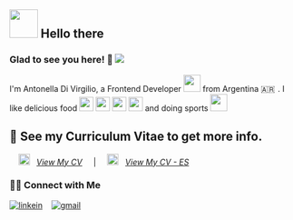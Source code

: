 <h2><img src="https://media.giphy.com/media/mGcNjsfWAjY5AEZNw6/giphy.gif" width="50"> Hello there </h2>

### Glad to see you here! 🤩 ![](https://visitor-badge.glitch.me/badge?page_id=antonelladivirgilio.antonelladivirgilio)

I'm Antonella Di Virgilio, a Frontend Developer <img src="https://media.giphy.com/media/WUlplcMpOCEmTGBtBW/giphy.gif" width="30"> from Argentina 🇦🇷  
. I like delicious food 
<img src="https://img.icons8.com/fluency/1x/mango.png" width="25">
<img src="https://img.icons8.com/external-icongeek26-flat-icongeek26/1x/external-spaghetti-fine-dining-icongeek26-flat-icongeek26.png" width="25">
<img src="https://img.icons8.com/external-flat-andi-nur-abdillah/1x/external-brocoli-vegetable-and-fruit-flat-flat-andi-nur-abdillah.png" width="25">
<img src="https://img.icons8.com/fluency/1x/ice-cream-cone.png" width="25"> and doing sports <img src="https://img.icons8.com/color/1x/deadlift.png" width="30">

## 👀 See my Curriculum Vitae to get more info.
&nbsp; &nbsp; 
<img src="https://img.icons8.com/color/1x/usa.png" width="20"> &nbsp; *[View My CV](https://drive.google.com/file/d/1HNO5AGox2_Wu-h7kWU9m4mc2eLKzyisT/view?usp=sharing)*
&nbsp; &nbsp; | &nbsp; &nbsp; 
<img src="https://img.icons8.com/color/1x/spain.png" width="20">  &nbsp;  *[View My CV - ES](https://drive.google.com/file/d/1Eleg_lEfYqbbN2Yx_0kZnNL-kKplurKd/view?usp=sharing)*

<h3> 🤝🏻 Connect with Me </h3>

<p align="center">

[![linkein](https://img.shields.io/badge/-LinkedIn-blue?style=flat-square&logo=Linkedin&logoColor=white&link=https://www.linkedin.com/in/divirgilioantonella/)](https://www.linkedin.com/in/divirgilioantonella/)&nbsp; &nbsp; [![gmail](https://img.shields.io/badge/-Gmail-c14438?style=flat-square&logo=Gmail&logoColor=white&link=mailto:divirgilioantonella@gmail.com)](mailto:divirgilioantonella@gmail.com)

</p>
